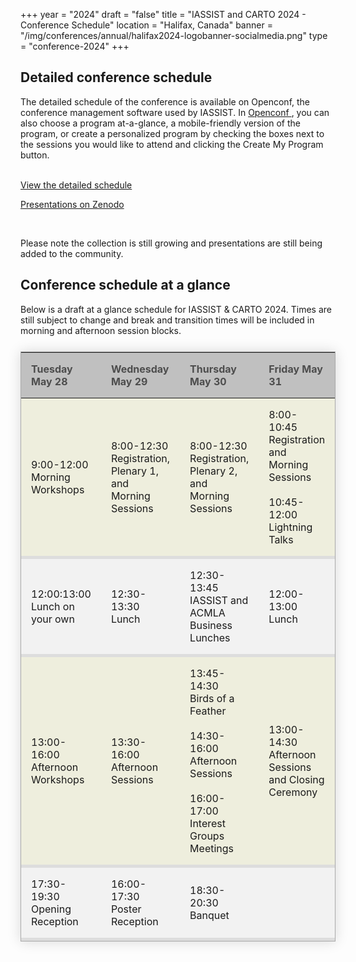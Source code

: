 +++
year = "2024"
draft = "false"
title = "IASSIST and CARTO 2024 - Conference Schedule"
location = "Halifax, Canada"
banner = "/img/conferences/annual/halifax2024-logobanner-socialmedia.png"
type = "conference-2024"
+++

## Detailed conference schedule

The detailed schedule of the conference is available on Openconf, the conference management software used by IASSIST. In [Openconf <span class="fas fa-external-link-alt"></span>](https://www.openconf.org/iassist2024/openconf.php), you can also choose a program at-a-glance, a mobile-friendly version of the program, or create a personalized program by checking the boxes next to the sessions you would like to attend and clicking the Create My Program button.

<br />
  <a class="btn btn-template-main" href="https://www.openconf.org/iassist2024/modules/request.php?module=oc_program&action=program.php&p=program" target="_blank" >View the detailed schedule <span class="fas fa-external-link-alt"></span></a>

<br />

  <a class="btn btn-template-main" href="https://zenodo.org/communities/iassist2024/records?q=&l=list&p=1&s=10&sort=conference-desc" target="_blank" >Presentations on Zenodo <span class="fas fa-external-link-alt"></span></a>

<br />

Please note the collection is still growing and presentations are still being added to the community.

## Conference schedule at a glance

Below is a draft at a glance schedule for IASSIST & CARTO 2024. Times are still subject to change and break and transition times will be included in morning and afternoon session blocks.

<!--
Tuesday May 28|Wednesday May 29|Thursday May 30|Friday May 31|
---|---|---|---|
Morning Workshops (9:00-12:00)|Registration, Plenary, and Morning Sessions (8:00-12:30)|Registration, Plenary, and Morning Sessions (8:00-12:30)|Registration and Morning Sessions (8:00-12:30)|
   |   |   |   |
   |   |   |   |
Lunch on Your Own (12:00 - 13:00)|Lunch (12:30-13:30)|IASSIST and ACMLA Business Lunches (12:30-13:45)|Lunch (12:30 - 13:30)|
   |   |   |   |
   |   |   |   |
Afternoon Workshops (13:00 - 16:00)|Afternoon Sessions (13:30 - 16:00)|Birds of a Feather (13:45 - 14:30) and Afternoon Sessions (14:30 - 17:00)|Lightning Talks and Closing Ceremony (13:30 - 15:00)|
   |   |   |   |
   |   |   |   |
Opening Reception (17:30)|Poster Reception (16:00- 17:30)|Banquet (18:30 - 21:00)||
-->

<style>
  table.schedule {
    border-collapse: collapse;
    margin: 25px 0;
	border: 1px solid #aaa;
    box-shadow: 0 0 20px rgba(0, 0, 0, 0.15);
    background-color:#eed;
    width:100%;
    table-layout:fixed;
    }
  table.schedule thead th {
    background-color: silver; 
	padding: 1em;
	text-align: left;
	color: #4d4d4d;
	}
  table.schedule tbody tr {
    border-bottom: 5px solid #ddd;
	}
  table.schedule tbody tr:nth-child(even) {
    background-color: #f2f2f2;
	}
  table.schedule tbody td {
    padding: 1em;
    }
  table.schedule tbody tr.active-row {
    font-weight: bold;
	}
</style>

<table class="schedule">
<thead>
	<tr>
	  <th>Tuesday May 28</th>
	  <th>Wednesday May 29</th>
	  <th>Thursday May 30</th>
	  <th>Friday May 31</th>
	</tr>
</thead>
<tbody><!--
	<tr>
	  <td></td>
	  <td>8:00-12:30<br />Registration, Plenary, and Morning Sessions</td>
	  <td>8:00-12:30<br />Registration, Plenary, and Morning Sessions</td>
	  <td>8:00-12:30<br />Registration and Morning Sessions</td>
	</tr>-->
	<tr>
	  <td>9:00-12:00<br />Morning Workshops</td>
	  <td>8:00-12:30<br />Registration, Plenary 1, and Morning Sessions</td>
	  <td>8:00-12:30<br />Registration, Plenary 2, and Morning Sessions</td>
	  <td>8:00-10:45<br />Registration and Morning Sessions<br /><br />10:45-12:00<br />Lightning Talks</td>
	</tr>
	<tr>
	  <td>12:00:13:00<br />Lunch on your own</td>
	  <td>12:30-13:30<br />Lunch</td>
	  <td>12:30-13:45<br />IASSIST and ACMLA Business Lunches</td>
	  <td>12:00-13:00<br />Lunch</td>
	</tr>
	<tr>
	  <td>13:00-16:00<br />Afternoon Workshops</td>
	  <td>13:30-16:00<br />Afternoon Sessions</td>
	  <td>13:45-14:30<br />Birds of a Feather<br /><br />14:30-16:00<br />Afternoon Sessions<br /><br />16:00-17:00<br />Interest Groups Meetings</td>
	  <td>13:00-14:30<br />Afternoon Sessions and Closing Ceremony</td>
	</tr>
	<tr>
	  <td>17:30-19:30<br />Opening Reception</td>
	  <td>16:00-17:30<br />Poster Reception</td>
	  <td>18:30-20:30<br />Banquet</td>
	  <td></td>
	</tr>
</tbody>
</table>



<!---
Monday|Tuesday|Wednesday|Thursday|Friday|
---|---|---|---|---|
IASSIST Administrative Meeting|Workshops|Plenary|Plenary|Sessions|
|||Sessions|Sessions|
Lunch on your own|Lunch on your own|Lunch|Lunch & IASSIST Business meeting|Lunch
||Workshops|Poster session|Sessions|Wrapup|
IASSIST Administrative Meeting|Interest Group Discussions|Sessions|Sessions||
||Reception||Banquet||
-->
